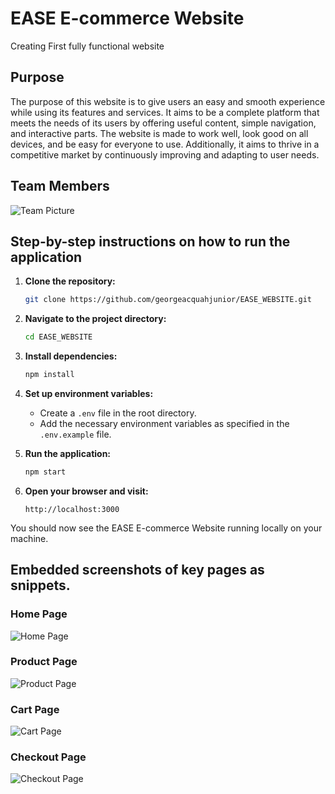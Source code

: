 # EASE E-commerce Website
Creating First fully functional website

## Purpose
The purpose of this website is to give users an easy and smooth experience while using its features and services. It aims to be a complete platform that meets the needs of its users by offering useful content, simple navigation, and interactive parts. The website is made to work well, look good on all devices, and be easy for everyone to use. Additionally, it aims to thrive in a competitive market by continuously improving and adapting to user needs.

## Team Members
![Team Picture](path/to/team-picture.jpg)

## Step-by-step instructions on how to run the application

1. **Clone the repository:**
    ```sh
    git clone https://github.com/georgeacquahjunior/EASE_WEBSITE.git
    ```
2. **Navigate to the project directory:**
    ```sh
    cd EASE_WEBSITE
    ```
3. **Install dependencies:**
    ```sh
    npm install
    ```
4. **Set up environment variables:**
    - Create a `.env` file in the root directory.
    - Add the necessary environment variables as specified in the `.env.example` file.

5. **Run the application:**
    ```sh
    npm start
    ```
6. **Open your browser and visit:**
    ```
    http://localhost:3000
    ```

You should now see the EASE E-commerce Website running locally on your machine.

## Embedded screenshots of key pages as snippets.
### Home Page
![Home Page](path/to/home-page-screenshot.jpg)

### Product Page
![Product Page](path/to/product-page-screenshot.jpg)

### Cart Page
![Cart Page](path/to/cart-page-screenshot.jpg)

### Checkout Page
![Checkout Page](path/to/checkout-page-screenshot.jpg)

